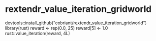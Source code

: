 # rextendr_value_iteration_gridworld

devtools::install_github("cobriant/rextendr_value_iteration_gridworld")
library(rust)
reward <- rep(0.0, 25)
reward[5] <- 1.0
rust::value_iteration(reward, 4L)
